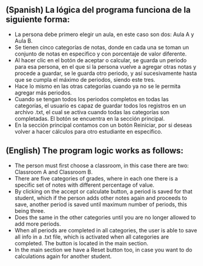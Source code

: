 
## (Spanish) La lógica del programa funciona de la siguiente forma:
* La persona debe primero elegir un aula, en este caso son dos: Aula A y Aula B.
* Se tienen cinco categorías de notas, donde en cada una se toman un conjunto de notas en especifico y con porcentaje de valor diferente.
* Al hacer clic en el botón de aceptar o calcular, se guarda un periodo para esa persona, en el que si la persona vuelve a agregar otras notas y procede a guardar, se le guarda otro periodo, y así sucesivamente hasta que se cumpla el máximo de periodos, siendo este tres.
* Hace lo mismo en las otras categorías cuando ya no se le permita agregar más periodos.
* Cuando se tengan todos los periodos completos en todas las categorías, el usuario es capaz de guardar todos los registros en un archivo .txt, el cual se activa cuando todas las categorías son completadas. El botón se encuentra en la sección principal.
* En la sección principal contamos con un botón Reiniciar, por si deseas volver a hacer cálculos para otro estudiante en específico.
## (English) The program logic works as follows:
* The person must first choose a classroom, in this case there are two: Classroom A and Classroom B.
* There are five categories of grades, where in each one there is a specific set of notes with different percentage of value.
* By clicking on the accept or calculate button, a period is saved for that student, which if the person adds other notes again and proceeds to save, another period is saved until maximum number of periods, this being three.
* Does the same in the other categories until you are no longer allowed to add more periods.
* When all periods are completed in all categories, the user is able to save all info in a .txt file, which is activated when all categories are completed. The button is located in the main section.
* In the main section we have a Reset button too, in case you want to do calculations again for another student.

